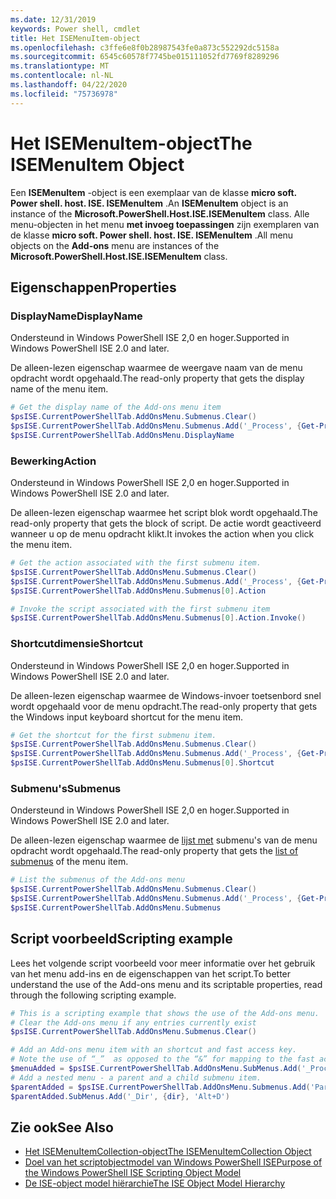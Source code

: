 ```yaml
---
ms.date: 12/31/2019
keywords: Power shell, cmdlet
title: Het ISEMenuItem-object
ms.openlocfilehash: c3ffe6e8f0b28987543fe0a873c552292dc5158a
ms.sourcegitcommit: 6545c60578f7745be015111052fd7769f8289296
ms.translationtype: MT
ms.contentlocale: nl-NL
ms.lasthandoff: 04/22/2020
ms.locfileid: "75736978"
---
```

# <a name="the-isemenuitem-object"></a><span data-ttu-id="ce2ad-103">Het ISEMenuItem-object</span><span class="sxs-lookup"><span data-stu-id="ce2ad-103">The ISEMenuItem Object</span></span>

<span data-ttu-id="ce2ad-104">Een **ISEMenuItem** -object is een exemplaar van de klasse **micro soft. Power shell. host. ISE. ISEMenuItem** .</span><span class="sxs-lookup"><span data-stu-id="ce2ad-104">An **ISEMenuItem** object is an instance of the **Microsoft.PowerShell.Host.ISE.ISEMenuItem** class.</span></span>
<span data-ttu-id="ce2ad-105">Alle menu-objecten in het menu **met invoeg toepassingen** zijn exemplaren van de klasse **micro soft. Power shell. host. ISE. ISEMenuItem** .</span><span class="sxs-lookup"><span data-stu-id="ce2ad-105">All menu objects on the **Add-ons** menu are instances of the **Microsoft.PowerShell.Host.ISE.ISEMenuItem** class.</span></span>

## <a name="properties"></a><span data-ttu-id="ce2ad-106">Eigenschappen</span><span class="sxs-lookup"><span data-stu-id="ce2ad-106">Properties</span></span>

### <a name="displayname"></a><span data-ttu-id="ce2ad-107">DisplayName</span><span class="sxs-lookup"><span data-stu-id="ce2ad-107">DisplayName</span></span>

<span data-ttu-id="ce2ad-108">Ondersteund in Windows PowerShell ISE 2,0 en hoger.</span><span class="sxs-lookup"><span data-stu-id="ce2ad-108">Supported in Windows PowerShell ISE 2.0 and later.</span></span>

<span data-ttu-id="ce2ad-109">De alleen-lezen eigenschap waarmee de weergave naam van de menu opdracht wordt opgehaald.</span><span class="sxs-lookup"><span data-stu-id="ce2ad-109">The read-only property that gets the display name of the menu item.</span></span>

```powershell
# Get the display name of the Add-ons menu item
$psISE.CurrentPowerShellTab.AddOnsMenu.Submenus.Clear()
$psISE.CurrentPowerShellTab.AddOnsMenu.Submenus.Add('_Process', {Get-Process}, 'Alt+P')
$psISE.CurrentPowerShellTab.AddOnsMenu.DisplayName
```

### <a name="action"></a><span data-ttu-id="ce2ad-110">Bewerking</span><span class="sxs-lookup"><span data-stu-id="ce2ad-110">Action</span></span>

<span data-ttu-id="ce2ad-111">Ondersteund in Windows PowerShell ISE 2,0 en hoger.</span><span class="sxs-lookup"><span data-stu-id="ce2ad-111">Supported in Windows PowerShell ISE 2.0 and later.</span></span>

<span data-ttu-id="ce2ad-112">De alleen-lezen eigenschap waarmee het script blok wordt opgehaald.</span><span class="sxs-lookup"><span data-stu-id="ce2ad-112">The read-only property that gets the block of script.</span></span> <span data-ttu-id="ce2ad-113">De actie wordt geactiveerd wanneer u op de menu opdracht klikt.</span><span class="sxs-lookup"><span data-stu-id="ce2ad-113">It invokes the action when you click the menu item.</span></span>

```powershell
# Get the action associated with the first submenu item.
$psISE.CurrentPowerShellTab.AddOnsMenu.Submenus.Clear()
$psISE.CurrentPowerShellTab.AddOnsMenu.Submenus.Add('_Process', {Get-Process}, 'Alt+P')
$psISE.CurrentPowerShellTab.AddOnsMenu.Submenus[0].Action

# Invoke the script associated with the first submenu item
$psISE.CurrentPowerShellTab.AddOnsMenu.Submenus[0].Action.Invoke()
```

### <a name="shortcut"></a><span data-ttu-id="ce2ad-114">Shortcutdimensie</span><span class="sxs-lookup"><span data-stu-id="ce2ad-114">Shortcut</span></span>

<span data-ttu-id="ce2ad-115">Ondersteund in Windows PowerShell ISE 2,0 en hoger.</span><span class="sxs-lookup"><span data-stu-id="ce2ad-115">Supported in Windows PowerShell ISE 2.0 and later.</span></span>

<span data-ttu-id="ce2ad-116">De alleen-lezen eigenschap waarmee de Windows-invoer toetsenbord snel wordt opgehaald voor de menu opdracht.</span><span class="sxs-lookup"><span data-stu-id="ce2ad-116">The read-only property that gets the Windows input keyboard shortcut for the menu item.</span></span>

```powershell
# Get the shortcut for the first submenu item.
$psISE.CurrentPowerShellTab.AddOnsMenu.Submenus.Clear()
$psISE.CurrentPowerShellTab.AddOnsMenu.Submenus.Add('_Process', {Get-Process}, 'Alt+P')
$psISE.CurrentPowerShellTab.AddOnsMenu.Submenus[0].Shortcut
```

### <a name="submenus"></a><span data-ttu-id="ce2ad-117">Submenu's</span><span class="sxs-lookup"><span data-stu-id="ce2ad-117">Submenus</span></span>

<span data-ttu-id="ce2ad-118">Ondersteund in Windows PowerShell ISE 2,0 en hoger.</span><span class="sxs-lookup"><span data-stu-id="ce2ad-118">Supported in Windows PowerShell ISE 2.0 and later.</span></span>

<span data-ttu-id="ce2ad-119">De alleen-lezen eigenschap waarmee de [lijst met](The-ISEMenuItemCollection-Object.md) submenu's van de menu opdracht wordt opgehaald.</span><span class="sxs-lookup"><span data-stu-id="ce2ad-119">The read-only property that gets the [list of submenus](The-ISEMenuItemCollection-Object.md) of the menu item.</span></span>

```powershell
# List the submenus of the Add-ons menu
$psISE.CurrentPowerShellTab.AddOnsMenu.Submenus.Clear()
$psISE.CurrentPowerShellTab.AddOnsMenu.Submenus.Add('_Process', {Get-Process}, 'Alt+P')
$psISE.CurrentPowerShellTab.AddOnsMenu.Submenus
```

## <a name="scripting-example"></a><span data-ttu-id="ce2ad-120">Script voorbeeld</span><span class="sxs-lookup"><span data-stu-id="ce2ad-120">Scripting example</span></span>

<span data-ttu-id="ce2ad-121">Lees het volgende script voorbeeld voor meer informatie over het gebruik van het menu add-ins en de eigenschappen van het script.</span><span class="sxs-lookup"><span data-stu-id="ce2ad-121">To better understand the use of the Add-ons menu and its scriptable properties, read through the following scripting example.</span></span>

```powershell
# This is a scripting example that shows the use of the Add-ons menu.
# Clear the Add-ons menu if any entries currently exist
$psISE.CurrentPowerShellTab.AddOnsMenu.Submenus.Clear()

# Add an Add-ons menu item with an shortcut and fast access key.
# Note the use of “_”  as opposed to the “&” for mapping to the fast access key letter for the menu item.
$menuAdded = $psISE.CurrentPowerShellTab.AddOnsMenu.SubMenus.Add('_Process', {Get-Process}, 'Alt+P')
# Add a nested menu - a parent and a child submenu item.
$parentAdded = $psISE.CurrentPowerShellTab.AddOnsMenu.Submenus.Add('Parent', $null, $null)
$parentAdded.SubMenus.Add('_Dir', {dir}, 'Alt+D')
```

## <a name="see-also"></a><span data-ttu-id="ce2ad-122">Zie ook</span><span class="sxs-lookup"><span data-stu-id="ce2ad-122">See Also</span></span>

- [<span data-ttu-id="ce2ad-123">Het ISEMenuItemCollection-object</span><span class="sxs-lookup"><span data-stu-id="ce2ad-123">The ISEMenuItemCollection Object</span></span>](The-ISEMenuItemCollection-Object.md)
- [<span data-ttu-id="ce2ad-124">Doel van het scriptobjectmodel van Windows PowerShell ISE</span><span class="sxs-lookup"><span data-stu-id="ce2ad-124">Purpose of the Windows PowerShell ISE Scripting Object Model</span></span>](Purpose-of-the-Windows-PowerShell-ISE-Scripting-Object-Model.md)
- [<span data-ttu-id="ce2ad-125">De ISE-object model hiërarchie</span><span class="sxs-lookup"><span data-stu-id="ce2ad-125">The ISE Object Model Hierarchy</span></span>](The-ISE-Object-Model-Hierarchy.md)
